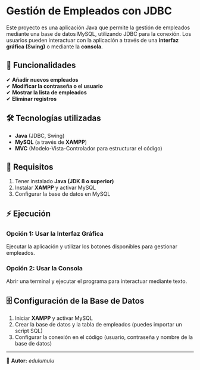 
# Gestión de Empleados con JDBC

Este proyecto es una aplicación Java que permite la gestión de empleados mediante una base de datos MySQL, utilizando JDBC para la conexión. Los usuarios pueden interactuar con la aplicación a través de una **interfaz gráfica (Swing)** o mediante la **consola**.

## 🚀 Funcionalidades

✔ **Añadir nuevos empleados**  
✔ **Modificar la contraseña o el usuario**  
✔ **Mostrar la lista de empleados**  
✔ **Eliminar registros**  

## 🛠️ Tecnologías utilizadas

- **Java** (JDBC, Swing)  
- **MySQL** (a través de **XAMPP**)  
- **MVC** (Modelo-Vista-Controlador para estructurar el código)  

## 📌 Requisitos

1. Tener instalado **Java (JDK 8 o superior)**  
2. Instalar **XAMPP** y activar MySQL  
3. Configurar la base de datos en MySQL  

## ⚡ Ejecución

### Opción 1: Usar la Interfaz Gráfica  
Ejecutar la aplicación y utilizar los botones disponibles para gestionar empleados.  

### Opción 2: Usar la Consola  
Abrir una terminal y ejecutar el programa para interactuar mediante texto.

## 🗄️ Configuración de la Base de Datos

1. Iniciar **XAMPP** y activar MySQL  
2. Crear la base de datos y la tabla de empleados (puedes importar un script SQL)  
3. Configurar la conexión en el código (usuario, contraseña y nombre de la base de datos)

---

📌 **Autor:** *edulumulu*  

